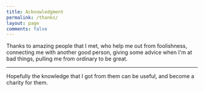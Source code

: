 ```yaml
---
title: Acknowledgment
permalink: /thanks/
layout: page
comments: false
---
```


Thanks to amazing people that I met, who help me out from foolishness, connecting me with another good person, giving some advice when I'm at bad things, pulling me from ordinary to be great.

<hr>

Hopefully the knowledge that I got from them can be useful, and become a charity for them.

